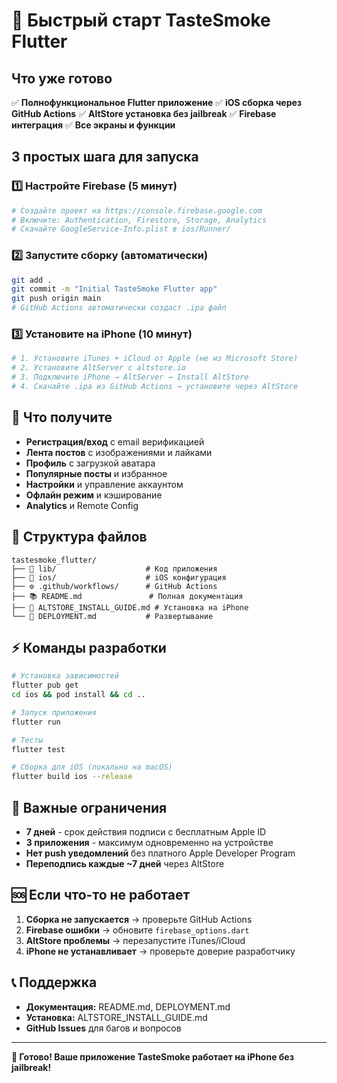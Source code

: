# 🚀 Быстрый старт TasteSmoke Flutter

## Что уже готово

✅ **Полнофункциональное Flutter приложение**
✅ **iOS сборка через GitHub Actions** 
✅ **AltStore установка без jailbreak**
✅ **Firebase интеграция**
✅ **Все экраны и функции**

## 3 простых шага для запуска

### 1️⃣ Настройте Firebase (5 минут)

```bash
# Создайте проект на https://console.firebase.google.com
# Включите: Authentication, Firestore, Storage, Analytics
# Скачайте GoogleService-Info.plist в ios/Runner/
```

### 2️⃣ Запустите сборку (автоматически)

```bash
git add .
git commit -m "Initial TasteSmoke Flutter app"
git push origin main
# GitHub Actions автоматически создаст .ipa файл
```

### 3️⃣ Установите на iPhone (10 минут)

```bash
# 1. Установите iTunes + iCloud от Apple (не из Microsoft Store)
# 2. Установите AltServer с altstore.io
# 3. Подключите iPhone → AltServer → Install AltStore
# 4. Скачайте .ipa из GitHub Actions → установите через AltStore
```

## 📱 Что получите

- **Регистрация/вход** с email верификацией
- **Лента постов** с изображениями и лайками  
- **Профиль** с загрузкой аватара
- **Популярные посты** и избранное
- **Настройки** и управление аккаунтом
- **Офлайн режим** и кэширование
- **Analytics** и Remote Config

## 🔧 Структура файлов

```
tastesmoke_flutter/
├── 📱 lib/                    # Код приложения
├── 🍎 ios/                    # iOS конфигурация  
├── ⚙️ .github/workflows/      # GitHub Actions
├── 📚 README.md               # Полная документация
├── 📖 ALTSTORE_INSTALL_GUIDE.md # Установка на iPhone
└── 🚀 DEPLOYMENT.md           # Развертывание
```

## ⚡ Команды разработки

```bash
# Установка зависимостей
flutter pub get
cd ios && pod install && cd ..

# Запуск приложения
flutter run

# Тесты
flutter test

# Сборка для iOS (локально на macOS)
flutter build ios --release
```

## 🎯 Важные ограничения

- **7 дней** - срок действия подписи с бесплатным Apple ID
- **3 приложения** - максимум одновременно на устройстве  
- **Нет push уведомлений** без платного Apple Developer Program
- **Переподпись каждые ~7 дней** через AltStore

## 🆘 Если что-то не работает

1. **Сборка не запускается** → проверьте GitHub Actions
2. **Firebase ошибки** → обновите `firebase_options.dart`
3. **AltStore проблемы** → перезапустите iTunes/iCloud
4. **iPhone не устанавливает** → проверьте доверие разработчику

## 📞 Поддержка

- **Документация:** README.md, DEPLOYMENT.md
- **Установка:** ALTSTORE_INSTALL_GUIDE.md  
- **GitHub Issues** для багов и вопросов

---

**🎉 Готово! Ваше приложение TasteSmoke работает на iPhone без jailbreak!**
